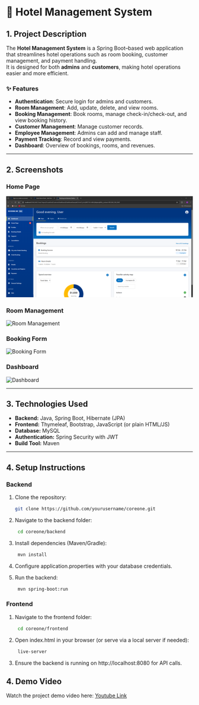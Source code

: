 # 🏨 Hotel Management System

## 1. Project Description
The **Hotel Management System** is a Spring Boot–based web application that streamlines hotel operations such as room booking, customer management, and payment handling.  
It is designed for both **admins** and **customers**, making hotel operations easier and more efficient.

### ✨ Features
- **Authentication**: Secure login for admins and customers.
- **Room Management**: Add, update, delete, and view rooms.
- **Booking Management**: Book rooms, manage check-in/check-out, and view booking history.
- **Customer Management**: Manage customer records.
- **Employee Management**: Admins can add and manage staff.
- **Payment Tracking**: Record and view payments.
- **Dashboard**: Overview of bookings, rooms, and revenues.

---

## 2. Screenshots

### Home Page  
![Home Page](https://raw.githubusercontent.com/Kalana-maduranga001/AAD-Final-Project/refs/heads/main/FrountEnd/screenshort/1.PNG)

### Room Management  
![Room Management](screenshots/rooms.png)

### Booking Form  
![Booking Form](screenshots/booking.png)

### Dashboard  
![Dashboard](screenshots/dashboard.png)

---

## 3. Technologies Used
- **Backend:** Java, Spring Boot, Hibernate (JPA)
- **Frontend:** Thymeleaf, Bootstrap, JavaScript (or plain HTML/JS)
- **Database:** MySQL
- **Authentication:** Spring Security with JWT
- **Build Tool:** Maven

---

## 4. Setup Instructions
### Backend
1. Clone the repository:
   ```bash
   git clone https://github.com/yourusername/coreone.git
2. Navigate to the backend folder:
   ```bash
    cd coreone/backend

3. Install dependencies (Maven/Gradle):
   ```bash
    mvn install

4. Configure application.properties with your database credentials.

5. Run the backend:
   ```bash
    mvn spring-boot:run

### Frontend

1. Navigate to the frontend folder:
   ```bash
    cd coreone/frontend

2. Open index.html in your browser (or serve via a local server if needed):
   ```bash
    live-server

3. Ensure the backend is running on http://localhost:8080 for API calls.

## 4. Demo Video

Watch the project demo video here: [Youtube Link]()
